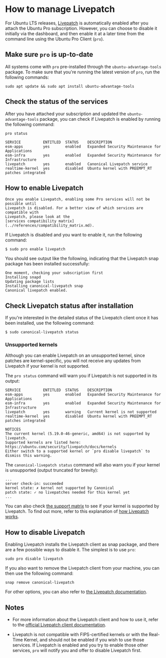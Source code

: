 # How to manage Livepatch

For Ubuntu LTS releases, [Livepatch](https://ubuntu.com/security/livepatch) is
automatically enabled after you attach the Ubuntu Pro subscription. However,
you can choose to disable it initially via the dashboard, and then enable it
at a later time from the command line using the Ubuntu Pro Client (`pro`). 

## Make sure `pro` is up-to-date

All systems come with `pro` pre-installed through the `ubuntu-advantage-tools`
package. To make sure that you're running the latest version of `pro`, run the
following commands:

```console
sudo apt update && sudo apt install ubuntu-advantage-tools
```

## Check the status of the services

After you have attached your subscription and updated the
`ubuntu-advantage-tools` package, you can check if Livepatch is enabled by
running the following command:

```console
pro status
```

```console
SERVICE          ENTITLED  STATUS    DESCRIPTION
esm-apps         yes       enabled   Expanded Security Maintenance for Applications
esm-infra        yes       enabled   Expanded Security Maintenance for Infrastructure
livepatch        yes       enabled   Canonical Livepatch service
realtime-kernel  yes       disabled  Ubuntu kernel with PREEMPT_RT patches integrated
```

## How to enable Livepatch

```{important}
Once you enable Livepatch, enabling some Pro services will not be possible until
Livepatch is disabled. For a better view of which services are compatible with
Livepatch, please look at the
[services compatibility matrix](../references/compatibility_matrix.md).
```

If Livepatch is disabled and you want to enable it, run the following command:

```console
$ sudo pro enable livepatch
```

You should see output like the following, indicating that the Livepatch snap
package has been installed successfully:

```
One moment, checking your subscription first
Installing snapd
Updating package lists
Installing canonical-livepatch snap
Canonical livepatch enabled.
```

## Check Livepatch status after installation

If you're interested in the detailed status of the Livepatch client once it has
been installed, use the following command:

```console
$ sudo canonical-livepatch status
```

### Unsupported kernels

Although you can enable Livepatch on an unsupported kernel, since patches are
kernel-specific, you will not receive any updates from Livepatch if your kernel
is not supported. 

The `pro status` command will warn you if Livepatch is not supported in its
output:

```console
SERVICE          ENTITLED  STATUS    DESCRIPTION
esm-apps         yes       enabled   Expanded Security Maintenance for Applications
esm-infra        yes       enabled   Expanded Security Maintenance for Infrastructure
livepatch        yes       warning   Current kernel is not supported
realtime-kernel  yes       disabled  Ubuntu kernel with PREEMPT_RT patches integrated

NOTICES
The current kernel (5.19.0-46-generic, amd64) is not supported by livepatch.
Supported kernels are listed here: https://ubuntu.com/security/livepatch/docs/kernels
Either switch to a supported kernel or `pro disable livepatch` to dismiss this warning.
```

The `canonical-livepatch status` command will also warn you if your kernel is
unsupported (output truncated for brevity):

```console
...
server check-in: succeeded
kernel state: ✗ kernel not supported by Canonical 
patch state: ✓ no livepatches needed for this kernel yet
...
```

You can also check
[the support matrix](https://ubuntu.com/security/livepatch/docs/kernels)
to see if your kernel is supported by Livepatch. To find out more, refer to
this explanation of
[how Livepatch works](https://ubuntu.com/security/livepatch/docs/livepatch/explanation/howitworks).

## How to disable Livepatch

Enabling Livepatch installs the Livepatch client as snap package, and there are
a few possible ways to disable it. The simplest is to use `pro`:

```console
sudo pro disable livepatch
```

If you also want to remove the Livepatch client from your machine, you can
then use the following command:

```console
snap remove canonical-livepatch
```

For other options, you can also refer to [the Livepatch documentation](https://ubuntu.com/security/livepatch/docs/livepatch/how-to/disable).

## Notes

- For more information about the Livepatch client and how to use it, refer to
  the [official Livepatch client documentation](https://ubuntu.com/security/livepatch/docs).

- Livepatch is not compatible with FIPS-certified kernels or with the
  Real-Time Kernel, and should not be enabled if you wish to use those services.
  If Livepatch is enabled and you try to enable those other services, `pro` will
  notify you and offer to disable Livepatch first.
